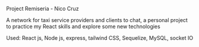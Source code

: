 
Project Remiseria - Nico Cruz

A network for taxi service providers and clients to chat, a personal project to practice my React skills and explore some new technologies

Used: React js, Node js, express, tailwind CSS, Sequelize, MySQL, socket IO
